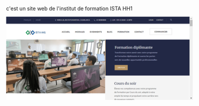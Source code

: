 c'est un site web de l'institut de formation ISTA HH1

![istahh1](https://github.com/MAJOUAMY/istahh1/blob/main/public/ISTA-HH1.png)

